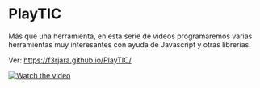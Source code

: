 # PlayTIC
Más que una herramienta, en esta serie de videos programaremos varias herramientas muy interesantes con ayuda de Javascript y otras librerías.

Ver: https://f3rjara.github.io/PlayTIC/

[![Watch the video](https://img.youtube.com/vi/T-D1KVIuvjA/maxresdefault.jpg)](https://youtu.be/T-D1KVIuvjA)